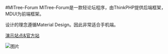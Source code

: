 #MlTree-Forum
MlTree-Forum是一款轻论坛程序，由ThinkPHP提供后端框架，MDUI为前端框架。

设计的理念遵循Material Design。因此非常适合手机端。

[演示站点&官方站](https://forum.mltree.top)

![图片](https://dn-coding-net-production-static.qbox.me/80da3b02-750b-4940-a475-2e784f0a3886.jpg)
